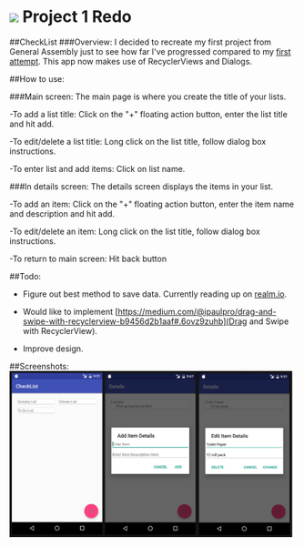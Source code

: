 # ![](https://ga-dash.s3.amazonaws.com/production/assets/logo-9f88ae6c9c3871690e33280fcf557f33.png) Project 1 Redo
##CheckList
###Overview:
I decided to recreate my first project from General Assembly just to see how far I've progressed compared to my [first attempt](https://github.com/chris-shum/GA-Project1).  This app now makes use of RecyclerViews and Dialogs.  

##How to use:

###Main screen:
  The main page is where you create the title of your lists.

  -To add a list title:
  Click on the "+" floating action button, enter the list title and hit add.

  -To edit/delete a list title:
  Long click on the list title, follow dialog box instructions.
  
  -To enter list and add items:
  Click on list name.


###In details screen:
The details screen displays the items in your list.

  -To add an item:
  Click on the "+" floating action button, enter the item name and description and hit add.

  -To edit/delete an item:
  Long click on the list title, follow dialog box instructions.
  
  -To return to main screen:
  Hit back button
  
##Todo:
  - Figure out best method to save data.  Currently reading up on [realm.io](Realm.io).
  
  - Would like to implement [https://medium.com/@ipaulpro/drag-and-swipe-with-recyclerview-b9456d2b1aaf#.6ovz9zuhb](Drag and Swipe with RecyclerView).

  - Improve design.
  
##Screenshots:
 <img src="checklist.jpg">
